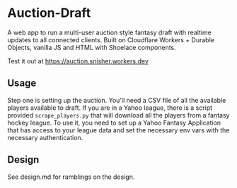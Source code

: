 # Auction-Draft
A web app to run a multi-user auction style fantasy draft with realtime updates to all connected clients. Built on Cloudflare Workers + Durable Objects, vanilla JS and HTML with Shoelace components.

Test it out at https://auction.snisher.workers.dev

## Usage
Step one is setting up the auction. You'll need a CSV file of all the available players available to draft. If you are in a Yahoo league, there is a script provided `scrape_players.py` that will download all the players from a fantasy hockey league. To use it, you need to set up a Yahoo Fantasy Application that has access to your league data and set the necessary env vars with the necessary authentication.

## Design
See design.md for ramblings on the design.
